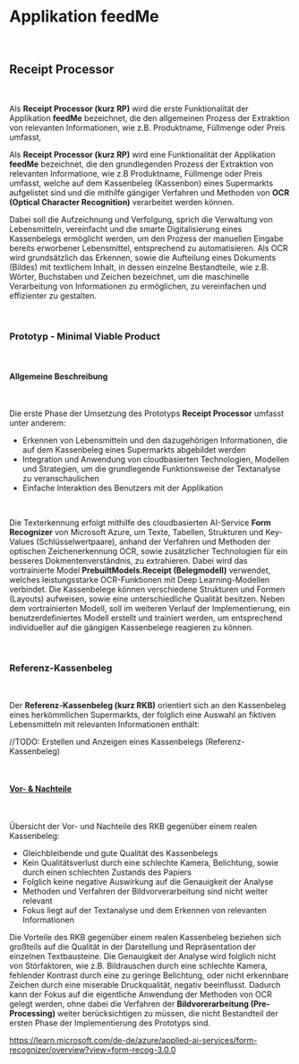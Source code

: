# Applikation feedMe

<br />

## Receipt Processor

<br />

Als **Receipt Processor (kurz RP)** wird die erste Funktionalität der Applikation **feedMe** bezeichnet, die den allgemeinen Prozess der Extraktion von relevanten Informationen, wie z.B. Produktname, Füllmenge oder Preis umfasst, 

Als **Receipt Processor (kurz RP)** wird eine Funktionalität der Applikation **feedMe** bezeichnet, die den grundlegenden Prozess der Extraktion von relevanten Informatione, wie z.B Produktname, Füllmenge oder Preis umfasst, welche auf dem Kassenbeleg (Kassenbon) eines Supermarkts aufgelistet sind und die mithilfe gängiger Verfahren und Methoden von **OCR (Optical Character Recognition)** verarbeitet werden können. 

Dabei soll die Aufzeichnung und Verfolgung, sprich die Verwaltung von Lebensmitteln, vereinfacht und die smarte Digitalisierung eines Kassenbelegs ermöglicht werden, um den Prozess der manuellen Eingabe bereits erworbener Lebensmittel, entsprechend zu automatisieren. Als OCR wird grundsätzlich das Erkennen, sowie die Aufteilung eines Dokuments (Bildes) mit textlichem Inhalt, in dessen einzelne Bestandteile, wie z.B. Wörter, Buchstaben und Zeichen bezeichnet, um die maschinelle Verarbeitung von Informationen zu ermöglichen, zu vereinfachen und effizienter zu gestalten.  

<br />

### Prototyp - Minimal Viable Product

<br />

#### Allgemeine Beschreibung

<br />

Die erste Phase der Umsetzung des Prototyps **Receipt Processor** umfasst unter anderem:

- Erkennen von Lebensmitteln und den dazugehörigen Informationen, die auf dem Kassenbeleg eines Supermarkts abgebildet werden
- Integration und Anwendung von cloudbasierten Technologien, Modellen und Strategien, um die grundlegende Funktionsweise der Textanalyse zu veranschaulichen
- Einfache Interaktion des Benutzers mit der Applikation

<br />

Die Texterkennung erfolgt mithilfe des cloudbasierten AI-Service **Form Recognizer** von Microsoft Azure, um Texte, Tabellen, Strukturen und Key-Values (Schlüsselwertpaare), anhand der Verfahren und Methoden der optischen Zeichenerkennung OCR, sowie zusätzlicher Technologien für ein besseres Dokmentenverständnis, zu extrahieren. Dabei wird das vortrainierte Model **PrebuiltModels.Receipt (Belegmodell)** verwendet, welches leistungsstarke OCR-Funktionen mit Deep Learning-Modellen verbindet. Die Kassenbelege können verschiedene Strukturen und Formen (Layouts) aufweisen, sowie eine unterschiedliche Qualität besitzen. Neben dem vortrainierten Modell, soll im weiteren Verlauf der Implementierung, ein benutzerdefiniertes Modell erstellt und trainiert werden, um entsprechend individueller auf die gängigen Kassenbelege reagieren zu können. 

<br />

### Referenz-Kassenbeleg

<br />

Der **Referenz-Kassenbeleg (kurz RKB)** orientiert sich an den Kassenbeleg eines herkömmlichen Supermarkts, der folglich eine Auswahl an fiktiven Lebensmitteln mit relevanten Informationen enthält:

//TODO: Erstellen und Anzeigen eines Kassenbelegs (Referenz-Kassenbeleg)

<br />

#### <ins>Vor- & Nachteile</ins>

<br />

Übersicht der Vor- und Nachteile des RKB gegenüber einem realen Kassenbeleg:

- Gleichbleibende und gute Qualität des Kassenbelegs 
- Kein Qualitätsverlust durch eine schlechte Kamera, Belichtung, sowie durch einen schlechten Zustands des Papiers
- Folglich keine negative Auswirkung auf die Genauigkeit der Analyse
- Methoden und Verfahren der Bildvorverarbeitung sind nicht weiter relevant  
- Fokus liegt auf der Textanalyse und dem Erkennen von relevanten Informationen

Die Vorteile des RKB gegenüber einem realen Kassenbeleg beziehen sich großteils auf die Qualität in der Darstellung und Repräsentation der einzelnen Textbausteine. 
Die Genauigkeit der Analyse wird folglich nicht von Störfaktoren, wie z.B. Bildrauschen durch eine schlechte Kamera, fehlender Kontrast durch eine zu geringe Belichtung, oder nicht erkennbare Zeichen durch eine miserable Druckqualität, negativ beeinflusst. Dadurch kann der Fokus auf die eigentliche Anwendung der Methoden von OCR gelegt werden, ohne dabei die Verfahren der **Bildvorerarbeitung (Pre-Processing)** weiter berücksichtigen zu müssen, die nicht Bestandteil der ersten Phase der Implementierung des Prototyps sind.

https://learn.microsoft.com/de-de/azure/applied-ai-services/form-recognizer/overview?view=form-recog-3.0.0

